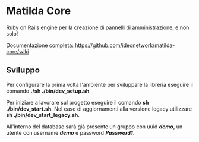 # Matilda Core

Ruby on Rails engine per la creazione di pannelli di amministrazione, e non solo!

Documentazione completa: <a href="https://github.com/ideonetwork/matilda-core/wiki">https://github.com/ideonetwork/matilda-core/wiki</a>

## Sviluppo

Per configurare la prima volta l'ambiente per sviluppare la libreria eseguire il comando **./sh ./bin/dev_setup.sh**.

Per iniziare a lavorare sul progetto eseguire il comando **sh ./bin/dev_start.sh**. Nel caso di aggiornamenti alla versione legacy utilizzare **sh ./bin/dev_start_legacy.sh**.

All'interno del database sarà già presente un gruppo con uuid ***demo***, un utente con username ***demo*** e password ***Password1***.
